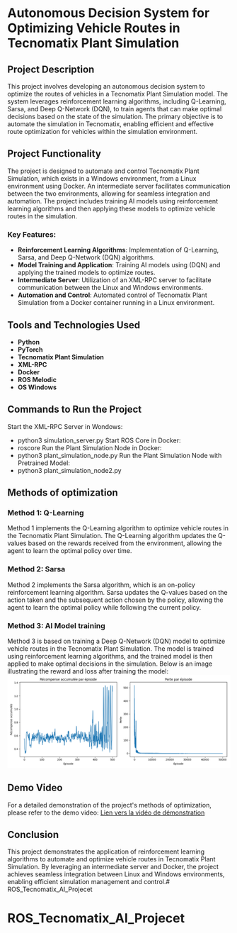 # Autonomous Decision System for Optimizing Vehicle Routes in Tecnomatix Plant Simulation

## Project Description

This project involves developing an autonomous decision system to optimize the routes of vehicles in a Tecnomatix Plant Simulation model. The system leverages reinforcement learning algorithms, including Q-Learning, Sarsa, and Deep Q-Network (DQN), to train agents that can make optimal decisions based on the state of the simulation. The primary objective is to automate the simulation in Tecnomatix, enabling efficient and effective route optimization for vehicles within the simulation environment.

## Project Functionality

The project is designed to automate and control Tecnomatix Plant Simulation, which exists in a Windows environment, from a Linux environment using Docker. An intermediate server facilitates communication between the two environments, allowing for seamless integration and automation. The project includes training AI models using reinforcement learning algorithms and then applying these models to optimize vehicle routes in the simulation.

### Key Features:
- **Reinforcement Learning Algorithms**: Implementation of Q-Learning, Sarsa, and Deep Q-Network (DQN) algorithms.
- **Model Training and Application**: Training AI models using (DQN) and applying the trained models to optimize routes.
- **Intermediate Server**: Utilization of an XML-RPC server to facilitate communication between the Linux and Windows environments.
- **Automation and Control**: Automated control of Tecnomatix Plant Simulation from a Docker container running in a Linux environment.

## Tools and Technologies Used

- **Python**
- **PyTorch**
- **Tecnomatix Plant Simulation**
- **XML-RPC**
- **Docker**
- **ROS Melodic**
- **OS Windows**


## Commands to Run the Project

Start the XML-RPC Server in Wondows:
  - python3 simulation_server.py
Start  ROS Core in Docker:
  - roscore
Run the Plant Simulation Node in Docker:
  - python3 plant_simulation_node.py
Run the Plant Simulation Node with Pretrained Model:
  - python3 plant_simulation_node2.py


## Methods of optimization

### Method 1: Q-Learning

Method 1 implements the Q-Learning algorithm to optimize vehicle routes in the Tecnomatix Plant Simulation. The Q-Learning algorithm updates the Q-values based on the rewards received from the environment, allowing the agent to learn the optimal policy over time.

### Method 2: Sarsa

Method 2 implements the Sarsa algorithm, which is an on-policy reinforcement learning algorithm. Sarsa updates the Q-values based on the action taken and the subsequent action chosen by the policy, allowing the agent to learn the optimal policy while following the current policy.

### Method 3: AI Model training

Method 3 is based on training a Deep Q-Network (DQN) model to optimize vehicle routes in the Tecnomatix Plant Simulation. The model is trained using reinforcement learning algorithms, and the trained model is then applied to make optimal decisions in the simulation. Below is an image illustrating the reward and loss after training the model: 
![Resultat d'entrainement](./plot_results.png)

## Demo Video

For a detailed demonstration of the project's methods of optimization, please refer to the demo video:
[Lien vers la vidéo de démonstration](./DemoVideo.mp4)

## Conclusion

This project demonstrates the application of reinforcement learning algorithms to automate and optimize vehicle routes in Tecnomatix Plant Simulation. By leveraging an intermediate server and Docker, the project achieves seamless integration between Linux and Windows environments, enabling efficient simulation management and control.# ROS_Tecnomatix_AI_Projecet
# ROS_Tecnomatix_AI_Projecet
